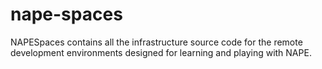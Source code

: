# nape-spaces
NAPESpaces contains all the infrastructure source code for the remote development environments designed for learning and playing with NAPE.
